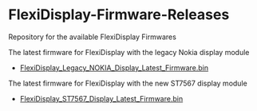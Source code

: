 # FlexiDisplay-Firmware-Releases
Repository for the available FlexiDisplay Firmwares

The latest firmware for FlexiDisplay with the legacy Nokia display module
- [FlexiDisplay_Legacy_NOKIA_Display_Latest_Firmware.bin](https://github.com/melihkarakelle/FlexiDisplay-Firmware-Releases/raw/main/FlexiDisplay_Legacy_NOKIA_Display_Latest_Firmware.bin)

The latest firmware for FlexiDisplay with the new ST7567 display module
- [FlexiDisplay_ST7567_Display_Latest_Firmware.bin](https://github.com/melihkarakelle/FlexiDisplay-Firmware-Releases/raw/main/FlexiDisplay_ST7567_Display_Latest_Firmware.bin)


